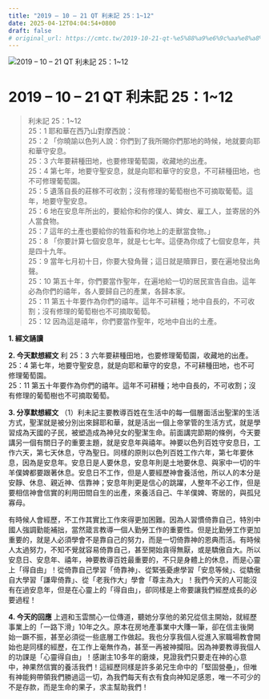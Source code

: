 ```yaml
---
title: "2019 – 10 – 21 QT 利未記 25：1~12"
date: 2025-04-12T04:04:54+0800
draft: false
# original_url: https://cmtc.tw/2019-10-21-qt-%e5%88%a9%e6%9c%aa%e8%a8%98-25%ef%bc%9a112
---
```


![2019 – 10 – 21 QT 利未記 25：1\~12](/images/qt.jpg   "2019 – 10 – 21 QT 利未記 25：1\~12")

# 2019 – 10 – 21 QT 利未記 25：1\~12

> 利未記 25：1\~12  
> 25：1 耶和華在西乃山對摩西說：  
> 25：2 「你曉諭以色列人說：你們到了我所賜你們那地的時候，地就要向耶和華守安息。  
> 25：3 六年要耕種田地，也要修理葡萄園，收藏地的出產。  
> 25：4 第七年，地要守聖安息，就是向耶和華守的安息，不可耕種田地，也不可修理葡萄園。  
> 25：5 遺落自長的莊稼不可收割；沒有修理的葡萄樹也不可摘取葡萄。這年，地要守聖安息。  
> 25：6 地在安息年所出的，要給你和你的僕人、婢女、雇工人，並寄居的外人當食物。  
> 25：7 這年的土產也要給你的牲畜和你地上的走獸當食物。」  
> 25：8 「你要計算七個安息年，就是七七年。這便為你成了七個安息年，共是四十九年。  
> 25：9 當年七月初十日，你要大發角聲；這日就是贖罪日，要在遍地發出角聲。  
> 25：10 第五十年，你們要當作聖年，在遍地給一切的居民宣告自由。這年必為你們的禧年，各人要歸自己的產業，各歸本家。  
> 25：11 第五十年要作為你們的禧年。這年不可耕種；地中自長的，不可收割；沒有修理的葡萄樹也不可摘取葡萄。  
> 25：12 因為這是禧年，你們要當作聖年，吃地中自出的土產。

**1. 經文誦讀**

**2.  今天默想經文**
利 25：3 六年要耕種田地，也要修理葡萄園，收藏地的出產。  
25：4 第七年，地要守聖安息，就是向耶和華守的安息，不可耕種田地，也不可修理葡萄園。  
25：11 第五十年要作為你們的禧年。這年不可耕種；地中自長的，不可收割；沒有修理的葡萄樹也不可摘取葡萄。

**3. 分享默想經文**
（1）利未記主要教導百姓在生活中的每一個層面活出聖潔的生活方式，聖潔就是被分別出來歸耶和華，就是活出一個上帝掌管的生活方式，就是學習成為天國的子民，被塑造成為神兒女的聖潔生命。前面講完節期的條例，今天要講另一個有關日子的重要主題，就是安息年與禧年。神要以色列百姓守安息日，工作六天，第七天休息，守為聖日。同樣的原則以色列百姓工作六年，第七年要休息，因為是安息年。安息日是人要休息，安息年則是土地要休息、與家中一切的牛羊僕婢都要跟著休息。安息日不工作，但是人要經歷神會養活他，所以人的本分是安靜、休息、親近神、信靠神；安息年則更是信心的跳躍，人整年不必工作，但是要相信神會信實的利用田間自生的出產，來養活自己、牛羊僕婢、寄居的，與孤兒寡母。

有時候人會經歷，不工作其實比工作來得更加困難。因為人習慣倚靠自己，特別中國人強調勤能補拙，當然箴言教導一個人勤勞工作的重要性。但是比勤勞工作更加重要的，就是人必須學會不是靠自己的努力，而是一切倚靠神的恩典而活。有時候人太過努力，不知不覺就容易倚靠自己，甚至開始貪得無厭，或是驕傲自大。所以安息日、安息年、禧年，神要教導百姓最重要的，不只是身體上的休息，而是心靈上「得自由」！從倚靠自己學習「倚靠神」、從緊張憂慮學習「安息等候」、從驕傲自大學習「謙卑倚靠」、從「老我作大」學會「尊主為大」！我們今天的人可能沒有在過安息年，但是在心靈上的「得自由」，卻同樣是上帝要讓我們經歷成長的必要過程！

**4. 今天的回應**
上週和玉雲關心一位傳道，聽她分享他的弟兄從信主開始，就經歷事業上的「一路下滑」10年之久。原本在房地產事業中大賺一筆，卻在信主後開始一蹶不振，甚至必須從一些底層工作做起。我也分享我個人從進入家職場教會開始也是同樣的經歷，在工作上毫無作為，甚至一再被神攔阻。因為神要教導我個人的功課是「心靈得自由」！感謝主10多年的磨煉，見證我們只要走在神的心意中，神果然信實的養活我們！這經歷同樣是許多弟兄生命中的「堅固營壘」，但唯有神能夠帶領我們勝過這一切，為我們每天有衣有食向神知足感恩，唯一不可少的不是存款，而是生命的果子，求主幫助我們！
